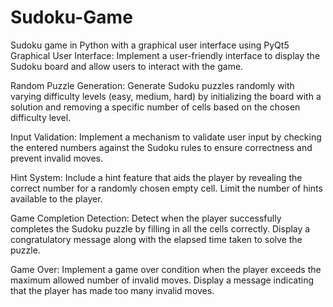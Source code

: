 # Sudoku-Game
Sudoku game in Python with a graphical user interface using PyQt5
Graphical User Interface: Implement a user-friendly interface to display the Sudoku board and allow users to interact with the game.

Random Puzzle Generation: Generate Sudoku puzzles randomly with varying difficulty levels (easy, medium, hard) by initializing the board with a solution and removing a specific number of cells based on the chosen difficulty level.

Input Validation: Implement a mechanism to validate user input by checking the entered numbers against the Sudoku rules to ensure correctness and prevent invalid moves.

Hint System: Include a hint feature that aids the player by revealing the correct number for a randomly chosen empty cell. Limit the number of hints available to the player.

Game Completion Detection: Detect when the player successfully completes the Sudoku puzzle by filling in all the cells correctly. Display a congratulatory message along with the elapsed time taken to solve the puzzle.

Game Over: Implement a game over condition when the player exceeds the maximum allowed number of invalid moves. Display a message indicating that the player has made too many invalid moves.
